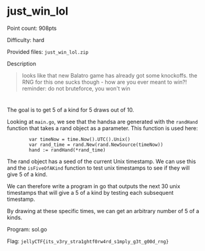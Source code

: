 # just_win_lol
Point count: 908pts

Difficulty: hard

Provided files: `just_win_lol.zip`

Description 
> looks like that new Balatro game has already got some knockoffs. the RNG for this one sucks though - how are you ever meant to win?! reminder: do not bruteforce, you won't win
#

The goal is to get 5 of a kind for 5 draws out of 10.

Looking at `main.go`, we see that the handsa are generated with the `randHand` function that takes a rand object as a parameter. This function is used here:
```
		var timeNow = time.Now().UTC().Unix()
		var rand_time = rand.New(rand.NewSource(timeNow))
		hand := randHand(*rand_time)
```
The rand object has a seed of the current Unix timestamp. We can use this and the `isFiveOfAKind` function to test unix timestamps to see if they will give 5 of a kind.

We can therefore write a program in go that outputs the next 30 unix timestamps that will give a 5 of a kind by testing each subsequent timestamp.

By drawing at these specific times, we can get an arbitrary number of 5 of a kinds.

Program: sol.go

Flag: `jellyCTF{its_v3ry_stra1ghtf0rw4rd_s1mply_g3t_g00d_rng}`
